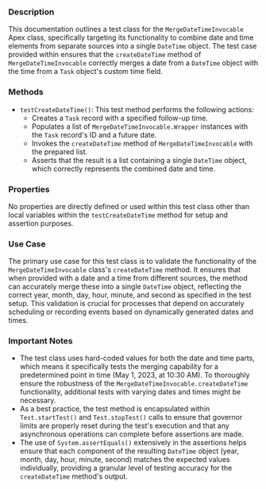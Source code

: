 ### Description

This documentation outlines a test class for the `MergeDateTimeInvocable` Apex class, specifically targeting its functionality to combine date and time elements from separate sources into a single `DateTime` object. The test case provided within ensures that the `createDateTime` method of `MergeDateTimeInvocable` correctly merges a date from a `DateTime` object with the time from a `Task` object's custom time field.

### Methods

- `testCreateDateTime()`: This test method performs the following actions:
  - Creates a `Task` record with a specified follow-up time.
  - Populates a list of `MergeDateTimeInvocable.Wrapper` instances with the `Task` record's ID and a future date.
  - Invokes the `createDateTime` method of `MergeDateTimeInvocable` with the prepared list.
  - Asserts that the result is a list containing a single `DateTime` object, which correctly represents the combined date and time.

### Properties

No properties are directly defined or used within this test class other than local variables within the `testCreateDateTime` method for setup and assertion purposes.

### Use Case

The primary use case for this test class is to validate the functionality of the `MergeDateTimeInvocable` class's `createDateTime` method. It ensures that when provided with a date and a time from different sources, the method can accurately merge these into a single `DateTime` object, reflecting the correct year, month, day, hour, minute, and second as specified in the test setup. This validation is crucial for processes that depend on accurately scheduling or recording events based on dynamically generated dates and times.

### Important Notes

- The test class uses hard-coded values for both the date and time parts, which means it specifically tests the merging capability for a predetermined point in time (May 1, 2023, at 10:30 AM). To thoroughly ensure the robustness of the `MergeDateTimeInvocable.createDateTime` functionality, additional tests with varying dates and times might be necessary.
- As a best practice, the test method is encapsulated within `Test.startTest()` and `Test.stopTest()` calls to ensure that governor limits are properly reset during the test's execution and that any asynchronous operations can complete before assertions are made.
- The use of `System.assertEquals()` extensively in the assertions helps ensure that each component of the resulting `DateTime` object (year, month, day, hour, minute, second) matches the expected values individually, providing a granular level of testing accuracy for the `createDateTime` method's output.